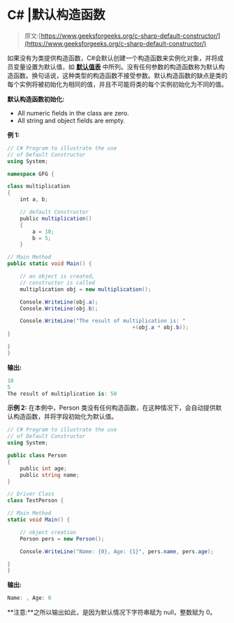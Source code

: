 # C# |默认构造函数

> 原文:[https://www.geeksforgeeks.org/c-sharp-default-constructor/](https://www.geeksforgeeks.org/c-sharp-default-constructor/)

如果没有为类提供构造函数，C#会默认创建一个构造函数来实例化对象，并将成员变量设置为默认值，如 **[默认值表](https://docs.microsoft.com/en-us/dotnet/csharp/language-reference/keywords/default-values-table)** 中所列。没有任何参数的构造函数称为默认构造函数。换句话说，这种类型的构造函数不接受参数。默认构造函数的缺点是类的每个实例将被初始化为相同的值，并且不可能将类的每个实例初始化为不同的值。

**默认构造函数初始化:**

*   All numeric fields in the class are zero.
*   All string and object fields are empty.

**例 1:**

```cs
// C# Program to illustrate the use
// of Default Constructor
using System;

namespace GFG {

class multiplication
{
    int a, b;

    // default Constructor
    public multiplication()   
    {
        a = 10;
        b = 5;
    }

// Main Method
public static void Main() {

    // an object is created, 
    // constructor is called
    multiplication obj = new multiplication(); 

    Console.WriteLine(obj.a);
    Console.WriteLine(obj.b);

    Console.WriteLine("The result of multiplication is: "
                                        +(obj.a * obj.b));
}

}
}
```

**输出:**

```cs
10
5
The result of multiplication is: 50

```

**示例 2:** 在本例中，Person 类没有任何构造函数，在这种情况下，会自动提供默认构造函数，并将字段初始化为默认值。

```cs
// C# Program to illustrate the use
// of Default Constructor
using System;

public class Person
{
    public int age;
    public string name;
}

// Driver Class
class TestPerson {

// Main Method
static void Main() {

    // object creation
    Person pers = new Person();

    Console.WriteLine("Name: {0}, Age: {1}", pers.name, pers.age);

}
} 
```

**输出:**

```cs
Name: , Age: 0

```

**注意:**之所以输出如此，是因为默认情况下字符串赋为 null，整数赋为 0。